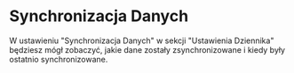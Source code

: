 # Synchronizacja Danych

W ustawieniu "Synchronizacja Danych" w sekcji "Ustawienia Dziennika" będziesz mógł zobaczyć, jakie dane zostały zsynchronizowane i kiedy były ostatnio synchronizowane.
